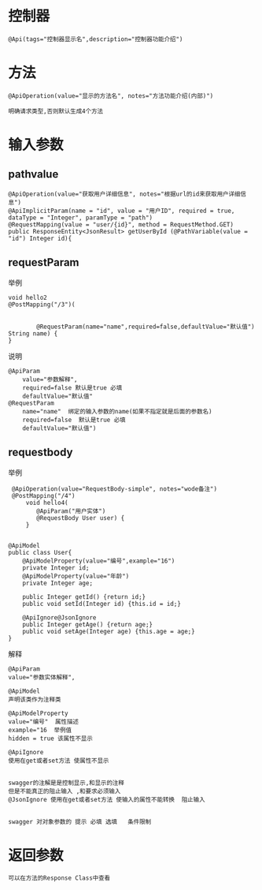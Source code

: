 


# 控制器

    @Api(tags="控制器显示名",description="控制器功能介绍")
    
    
# 方法

    @ApiOperation(value="显示的方法名", notes="方法功能介绍(内部)")
    
    明确请求类型,否则默认生成4个方法
    
    
# 输入参数

## pathvalue

	@ApiOperation(value="获取用户详细信息", notes="根据url的id来获取用户详细信息")
	@ApiImplicitParam(name = "id", value = "用户ID", required = true, dataType = "Integer", paramType = "path")
	@RequestMapping(value = "user/{id}", method = RequestMethod.GET)
	public ResponseEntity<JsonResult> getUserById (@PathVariable(value = "id") Integer id){

## requestParam

举例
    
    void hello2
    @PostMapping("/3")(
            
            
            @RequestParam(name="name",required=false,defaultValue="默认值") String name) {
    }
    
说明

    @ApiParam
        value="参数解释",
        required=false 默认是true 必填
        defaultValue="默认值"
    @RequestParam
        name="name"  绑定的输入参数的name(如果不指定就是后面的参数名)
        required=false  默认是true 必填
        defaultValue="默认值") 
    
    
## requestbody

举例
    
     @ApiOperation(value="RequestBody-simple", notes="wode备注")
     @PostMapping("/4")
         void hello4(
            @ApiParam("用户实体")
            @RequestBody User user) {
         }
    
    
    @ApiModel
    public class User{
        @ApiModelProperty(value="编号",example="16")
        private Integer id;
        @ApiModelProperty(value="年龄")
        private Integer age;
            
        public Integer getId() {return id;}
        public void setId(Integer id) {this.id = id;}
    
        @ApiIgnore@JsonIgnore
        public Integer getAge() {return age;}
        public void setAge(Integer age) {this.age = age;}
    }
    
    
解释   
    
    @ApiParam
    value="参数实体解释",
    
    @ApiModel
    声明该类作为注释类
    
    @ApiModelProperty
    value="编号"  属性描述
    example="16  举例值
    hidden = true 该属性不显示
    
    @ApiIgnore
    使用在get或者set方法 使属性不显示
    
    
    swagger的注解是是控制显示,和显示的注释
    但是不能真正的阻止输入 ,和要求必须输入
    @JsonIgnore 使用在get或者set方法 使输入的属性不能转换  阻止输入
    
    
    swagger 对对象参数的 提示 必填 选填   条件限制
    
    
    
# 返回参数         

    可以在方法的Response Class中查看